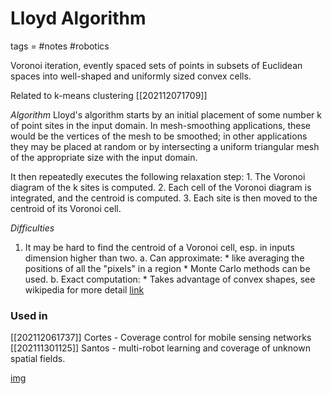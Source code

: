 # Lloyd Algorithm
tags = #notes #robotics 

Voronoi iteration, evently spaced sets of points in subsets of Euclidean spaces into well-shaped and uniformly sized convex cells. 

Related to k-means clustering [[202112071709]]

_Algorithm_
Lloyd's algorithm starts by an initial placement of some number k of point sites in the input domain. In mesh-smoothing applications, these would be the vertices of the mesh to be smoothed; in other applications they may be placed at random or by intersecting a uniform triangular mesh of the appropriate size with the input domain.

It then repeatedly executes the following relaxation step:
	1. The Voronoi diagram of the k sites is computed.
	2. Each cell of the Voronoi diagram is integrated, and the centroid is computed.
	3. Each site is then moved to the centroid of its Voronoi cell.

_Difficulties_
1. It may be hard to find the centroid of a Voronoi cell, esp. in inputs dimension higher than two.
	a. Can approximate: 
		* like averaging the positions of all the "pixels" in a region
		* Monte Carlo methods can be used.
	b. Exact computation:
		* Takes advantage of convex shapes, see wikipedia for more detail [link](en.wikipedia.org/wiki/Lloyd%27s_algorithm)

### Used in
[[202112061737]] Cortes - Coverage control for mobile sensing networks
[[202111301125]] Santos - multi-robot learning and coverage of unknown spatial fields.

[img](img/lloyds_algorithm.png)


